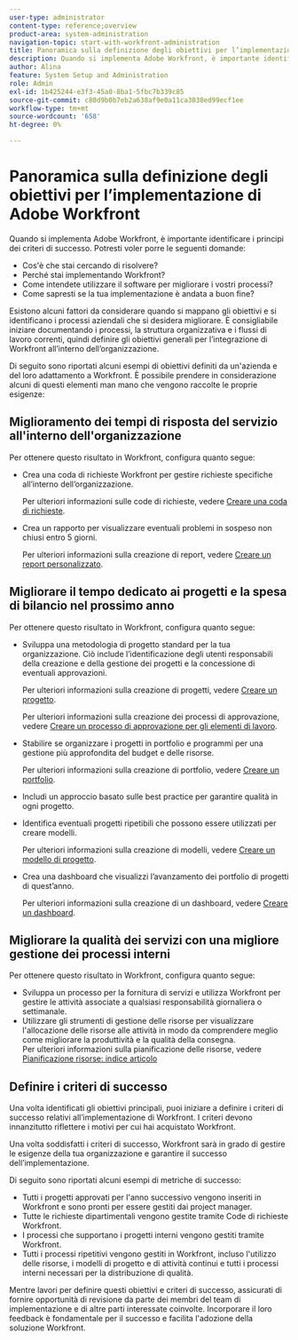 ```yaml
---
user-type: administrator
content-type: reference;overview
product-area: system-administration
navigation-topic: start-with-workfront-administration
title: Panoramica sulla definizione degli obiettivi per l’implementazione di Adobe Workfront
description: Quando si implementa Adobe Workfront, è importante identificare i principi dei criteri di successo. È consigliabile innanzitutto documentare i processi, la struttura organizzativa e i flussi di lavoro correnti, quindi definire gli obiettivi generali per l'adattamento di Workfront all'interno dell'organizzazione.
author: Alina
feature: System Setup and Administration
role: Admin
exl-id: 1b425244-e3f3-45a0-8ba1-5fbc7b339c85
source-git-commit: c80d9b0b7eb2a638af9e0a11ca3038ed99ecf1ee
workflow-type: tm+mt
source-wordcount: '658'
ht-degree: 0%

---
```


# Panoramica sulla definizione degli obiettivi per l’implementazione di Adobe Workfront

<!--Audited: 12/2023-->

Quando si implementa Adobe Workfront, è importante identificare i principi dei criteri di successo. Potresti voler porre le seguenti domande:

* Cos&#39;è che stai cercando di risolvere?
* Perché stai implementando Workfront?
* Come intendete utilizzare il software per migliorare i vostri processi?
* Come sapresti se la tua implementazione è andata a buon fine?

Esistono alcuni fattori da considerare quando si mappano gli obiettivi e si identificano i processi aziendali che si desidera migliorare. È consigliabile iniziare documentando i processi, la struttura organizzativa e i flussi di lavoro correnti, quindi definire gli obiettivi generali per l’integrazione di Workfront all’interno dell’organizzazione.

Di seguito sono riportati alcuni esempi di obiettivi definiti da un&#39;azienda e del loro adattamento a Workfront. È possibile prendere in considerazione alcuni di questi elementi man mano che vengono raccolte le proprie esigenze:

## Miglioramento dei tempi di risposta del servizio all&#39;interno dell&#39;organizzazione

Per ottenere questo risultato in Workfront, configura quanto segue:

* Crea una coda di richieste Workfront per gestire richieste specifiche all’interno dell’organizzazione.

  Per ulteriori informazioni sulle code di richieste, vedere [Creare una coda di richieste](../../manage-work/requests/create-and-manage-request-queues/create-request-queue.md).

* Crea un rapporto per visualizzare eventuali problemi in sospeso non chiusi entro 5 giorni.

  Per ulteriori informazioni sulla creazione di report, vedere [Creare un report personalizzato](../../reports-and-dashboards/reports/creating-and-managing-reports/create-custom-report.md).

## Migliorare il tempo dedicato ai progetti e la spesa di bilancio nel prossimo anno

Per ottenere questo risultato in Workfront, configura quanto segue:

* Sviluppa una metodologia di progetto standard per la tua organizzazione. Ciò include l’identificazione degli utenti responsabili della creazione e della gestione dei progetti e la concessione di eventuali approvazioni.

  Per ulteriori informazioni sulla creazione di progetti, vedere [Creare un progetto](../../manage-work/projects/create-projects/create-project.md).

  Per ulteriori informazioni sulla creazione dei processi di approvazione, vedere [Creare un processo di approvazione per gli elementi di lavoro](../../administration-and-setup/customize-workfront/configure-approval-milestone-processes/create-approval-processes.md).

* Stabilire se organizzare i progetti in portfolio e programmi per una gestione più approfondita del budget e delle risorse.

  Per ulteriori informazioni sulla creazione di portfolio, vedere [Creare un portfolio](../../manage-work/portfolios/create-and-manage-portfolios/create-portfolios.md).

* Includi un approccio basato sulle best practice per garantire qualità in ogni progetto.
* Identifica eventuali progetti ripetibili che possono essere utilizzati per creare modelli.

  Per ulteriori informazioni sulla creazione di modelli, vedere [Creare un modello di progetto](../../manage-work/projects/create-and-manage-templates/create-template.md).

* Crea una dashboard che visualizzi l’avanzamento dei portfolio di progetti di quest’anno.

  Per ulteriori informazioni sulla creazione di un dashboard, vedere [Creare un dashboard](../../reports-and-dashboards/dashboards/creating-and-managing-dashboards/create-dashboard.md).

## Migliorare la qualità dei servizi con una migliore gestione dei processi interni

Per ottenere questo risultato in Workfront, configura quanto segue:

* Sviluppa un processo per la fornitura di servizi e utilizza Workfront per gestire le attività associate a qualsiasi responsabilità giornaliera o settimanale.
* Utilizzare gli strumenti di gestione delle risorse per visualizzare l&#39;allocazione delle risorse alle attività in modo da comprendere meglio come migliorare la produttività e la qualità della consegna.\
  Per ulteriori informazioni sulla pianificazione delle risorse, vedere [Pianificazione risorse: indice articolo](../../resource-mgmt/resource-planning/resource-planning-overview.md)

## Definire i criteri di successo

Una volta identificati gli obiettivi principali, puoi iniziare a definire i criteri di successo relativi all’implementazione di Workfront. I criteri devono innanzitutto riflettere i motivi per cui hai acquistato Workfront.

Una volta soddisfatti i criteri di successo, Workfront sarà in grado di gestire le esigenze della tua organizzazione e garantire il successo dell’implementazione.

Di seguito sono riportati alcuni esempi di metriche di successo:

* Tutti i progetti approvati per l&#39;anno successivo vengono inseriti in Workfront e sono pronti per essere gestiti dai project manager.
* Tutte le richieste dipartimentali vengono gestite tramite Code di richieste Workfront.
* I processi che supportano i progetti interni vengono gestiti tramite Workfront.
* Tutti i processi ripetitivi vengono gestiti in Workfront, incluso l&#39;utilizzo delle risorse, i modelli di progetto e di attività continui e tutti i processi interni necessari per la distribuzione di qualità.

Mentre lavori per definire questi obiettivi e criteri di successo, assicurati di fornire opportunità di revisione da parte dei membri del team di implementazione e di altre parti interessate coinvolte. Incorporare il loro feedback è fondamentale per il successo e facilita l&#39;adozione della soluzione Workfront.
